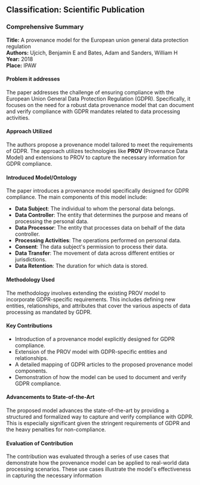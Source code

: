 ## Classification: Scientific Publication

### Comprehensive Summary

**Title:** A provenance model for the European union general data protection regulation  
**Authors:** Ujcich, Benjamin E and Bates, Adam and Sanders, William H  
**Year:** 2018  
**Place:** IPAW  

#### Problem it addresses
The paper addresses the challenge of ensuring compliance with the European Union General Data Protection Regulation (GDPR). Specifically, it focuses on the need for a robust data provenance model that can document and verify compliance with GDPR mandates related to data processing activities.

#### Approach Utilized
The authors propose a provenance model tailored to meet the requirements of GDPR. The approach utilizes technologies like **PROV** (Provenance Data Model) and extensions to PROV to capture the necessary information for GDPR compliance.

#### Introduced Model/Ontology
The paper introduces a provenance model specifically designed for GDPR compliance. The main components of this model include:

- **Data Subject**: The individual to whom the personal data belongs.
- **Data Controller**: The entity that determines the purpose and means of processing the personal data.
- **Data Processor**: The entity that processes data on behalf of the data controller.
- **Processing Activities**: The operations performed on personal data.
- **Consent**: The data subject's permission to process their data.
- **Data Transfer**: The movement of data across different entities or jurisdictions.
- **Data Retention**: The duration for which data is stored.

#### Methodology Used
The methodology involves extending the existing PROV model to incorporate GDPR-specific requirements. This includes defining new entities, relationships, and attributes that cover the various aspects of data processing as mandated by GDPR.

#### Key Contributions
- Introduction of a provenance model explicitly designed for GDPR compliance.
- Extension of the PROV model with GDPR-specific entities and relationships.
- A detailed mapping of GDPR articles to the proposed provenance model components.
- Demonstration of how the model can be used to document and verify GDPR compliance.

#### Advancements to State-of-the-Art
The proposed model advances the state-of-the-art by providing a structured and formalized way to capture and verify compliance with GDPR. This is especially significant given the stringent requirements of GDPR and the heavy penalties for non-compliance.

#### Evaluation of Contribution
The contribution was evaluated through a series of use cases that demonstrate how the provenance model can be applied to real-world data processing scenarios. These use cases illustrate the model's effectiveness in capturing the necessary information